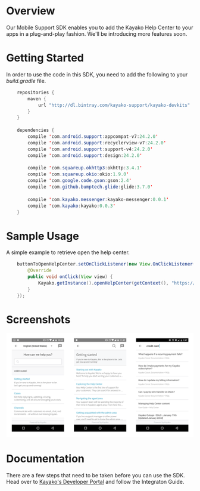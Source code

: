 
# Overview

Our Mobile Support SDK enables you to add the Kayako Help Center to your apps in a plug-and-play fashion. We'll be introducing more features soon. 

# Getting Started

In order to use the code in this SDK, you need to add the following to your _build.gradle_ file. 

```java
    repositories {
        maven { 
            url "http://dl.bintray.com/kayako-support/kayako-devkits"    
        }
    }

    dependencies {
        compile 'com.android.support:appcompat-v7:24.2.0'
        compile 'com.android.support:recyclerview-v7:24.2.0'
        compile 'com.android.support:support-v4:24.2.0'
        compile 'com.android.support:design:24.2.0'

        compile 'com.squareup.okhttp3:okhttp:3.4.1'
        compile 'com.squareup.okio:okio:1.9.0'
        compile 'com.google.code.gson:gson:2.4'
        compile 'com.github.bumptech.glide:glide:3.7.0'

        compile 'com.kayako.messenger:kayako-messenger:0.0.1' 
        compile 'com.kayako:kayako:0.0.3'
    }
```

# Sample Usage

A simple example to retrieve open the help center.

```java
    buttonToOpenHelpCenter.setOnClickListener(new View.OnClickListener() {
        @Override
        public void onClick(View view) {
            Kayako.getInstance().openHelpCenter(getContext(), "https://support.brewfictus.com", Locale.US);
        }
    }); 
```


# Screenshots

![Help Center](images/android-self-service-screens.png)

# Documentation

There are a few steps that need to be taken before you can use the SDK. Head over to [Kayako's Developer Portal](https://developer.kayako.com/sdk/android/integration_guide/) and follow the Integraton Guide. 



